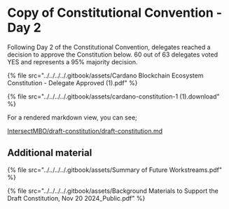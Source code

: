 # Copy of Constitutional Convention - Day 2

Following Day 2 of the Constitutional Convention, delegates reached a decision to approve the Constitution below. 60 out of 63 delegates voted YES and represents a 95% majority decision.&#x20;

{% file src="../../../../.gitbook/assets/Cardano Blockchain Ecosystem Constitution - Delegate Approved (1).pdf" %}

{% file src="../../../../.gitbook/assets/cardano-constitution-1 (1).download" %}

For a rendered markdown view, you can see;

[IntersectMBO/draft-constitution/draft-constitution.md](https://github.com/IntersectMBO/draft-constitution/blob/main/2024-12-05/draft-constitution-converted.md)

## Additional material

{% file src="../../../../.gitbook/assets/Summary of Future Workstreams.pdf" %}

{% file src="../../../../.gitbook/assets/Background Materials to Support the Draft Constitution, Nov 20 2024_Public.pdf" %}

